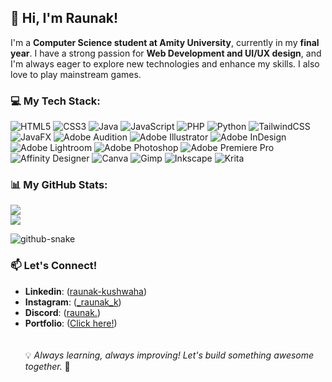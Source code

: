 <!--
**Raunak-kushwaha/Raunak-kushwaha** is a ✨ _special_ ✨ repository because its `README.md` (this file) appears on your GitHub profile.

-->

## 👋 Hi, I'm Raunak!  
I'm a **Computer Science student at Amity University**, currently in my **final year**. I have a strong passion for **Web Development and UI/UX design**, and I'm always eager to explore new technologies and enhance my skills. 
I also love to play mainstream games.


### 💻 My Tech Stack:
![HTML5](https://img.shields.io/badge/html5-%23E34F26.svg?style=for-the-badge&logo=html5&logoColor=white) ![CSS3](https://img.shields.io/badge/css3-%231572B6.svg?style=for-the-badge&logo=css3&logoColor=white) ![Java](https://img.shields.io/badge/java-%23ED8B00.svg?style=for-the-badge&logo=openjdk&logoColor=white) ![JavaScript](https://img.shields.io/badge/javascript-%23323330.svg?style=for-the-badge&logo=javascript&logoColor=%23F7DF1E) ![PHP](https://img.shields.io/badge/php-%23777BB4.svg?style=for-the-badge&logo=php&logoColor=white) ![Python](https://img.shields.io/badge/python-3670A0?style=for-the-badge&logo=python&logoColor=ffdd54) ![TailwindCSS](https://img.shields.io/badge/tailwindcss-%2338B2AC.svg?style=for-the-badge&logo=tailwind-css&logoColor=white) ![JavaFX](https://img.shields.io/badge/javafx-%23FF0000.svg?style=for-the-badge&logo=javafx&logoColor=white) ![Adobe Audition](https://img.shields.io/badge/Adobe%20Audition-9999FF.svg?style=for-the-badge&logo=Adobe%20Audition&logoColor=white) ![Adobe Illustrator](https://img.shields.io/badge/adobe%20illustrator-%23FF9A00.svg?style=for-the-badge&logo=adobe%20illustrator&logoColor=white) ![Adobe InDesign](https://img.shields.io/badge/Adobe%20InDesign-49021F?style=for-the-badge&logo=adobeindesign&logoColor=FF3366) ![Adobe Lightroom](https://img.shields.io/badge/Adobe%20Lightroom-31A8FF.svg?style=for-the-badge&logo=Adobe%20Lightroom&logoColor=white) ![Adobe Photoshop](https://img.shields.io/badge/adobe%20photoshop-%2331A8FF.svg?style=for-the-badge&logo=adobe%20photoshop&logoColor=white) ![Adobe Premiere Pro](https://img.shields.io/badge/Adobe%20Premiere%20Pro-9999FF.svg?style=for-the-badge&logo=Adobe%20Premiere%20Pro&logoColor=white) ![Affinity Designer](https://img.shields.io/badge/affinity%20desginer-%231B72BE.svg?style=for-the-badge&logo=affinity-designer&logoColor=white) ![Canva](https://img.shields.io/badge/Canva-%2300C4CC.svg?style=for-the-badge&logo=Canva&logoColor=white) ![Gimp](https://img.shields.io/badge/Gimp-657D8B?style=for-the-badge&logo=gimp&logoColor=FFFFFF) ![Inkscape](https://img.shields.io/badge/Inkscape-e0e0e0?style=for-the-badge&logo=inkscape&logoColor=080A13) ![Krita](https://img.shields.io/badge/Krita-203759?style=for-the-badge&logo=krita&logoColor=EEF37B)
### 📊 My GitHub Stats:
![](https://github-readme-stats.vercel.app/api?username=raunak-kushwaha&count_private=true&show_icons=true&bg_color=00000000&hide_rank=true&hide=stars)
</br>
![](https://github-readme-stats.vercel.app/api/top-langs/?username=raunak-kushwaha&theme=transparent&hide_border=false&include_all_commits=true&count_private=true&layout=compact)

<picture>
  <source media="(prefers-color-scheme: dark)" srcset="https://raw.githubusercontent.com/Raunak-kushwaha/Raunak-kushwaha/output/github-snake-dark.svg" />
  <source media="(prefers-color-scheme: light)" srcset="https://raw.githubusercontent.com/Raunak-kushwaha/Raunak-kushwaha/output/github-snake.svg" />
  <img alt="github-snake" src="https://raw.githubusercontent.com/tobiasmeyhoefer/tobiasmeyhoefer/output/github-snake.svg" />
</picture>

### 📫 Let's Connect!
- **Linkedin**: ([raunak-kushwaha](https://linkedin.com/in/raunak-kushwaha))
- **Instagram**: ([_raunak_k](https://instagram.com/_raunak_k))
- **Discord**: ([raunak.](https://discord.gg/https://discordapp.com/users/756028503408902226))
- **Portfolio**: ([Click here!](http://iamraunak.me/Personal-Port/)) </br></br></br>
💡 *Always learning, always improving! Let's build something awesome together.* 🚀
<!-- Proudly created with GPRM ( https://gprm.itsvg.in ) -->
